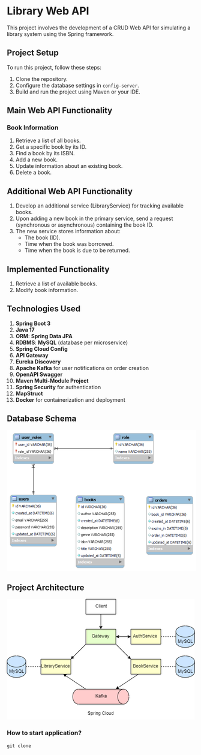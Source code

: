 # Library Web API

This project involves the development of a CRUD Web API for simulating a library system using the Spring framework.

## Project Setup

To run this project, follow these steps:

1. Clone the repository.
2. Configure the database settings in `config-server`.
3. Build and run the project using Maven or your IDE.

## Main Web API Functionality

### Book Information

1. Retrieve a list of all books.
2. Get a specific book by its ID.
3. Find a book by its ISBN.
4. Add a new book.
5. Update information about an existing book.
6. Delete a book.

## Additional Web API Functionality

1. Develop an additional service (LibraryService) for tracking available books.
2. Upon adding a new book in the primary service, send a request (synchronous or asynchronous) containing the book ID.
3. The new service stores information about:
    - The book (ID).
    - Time when the book was borrowed.
    - Time when the book is due to be returned.

## Implemented Functionality

1. Retrieve a list of available books.
2. Modify book information.

## Technologies Used

1. **Spring Boot 3**
2. **Java 17**
3. **ORM**: **Spring Data JPA**
4. **RDBMS**: **MySQL** (database per microservice)
5. **Spring Cloud Config**
6. **API Gateway**
7. **Eureka Discovery**
8. **Apache Kafka** for user notifications on order creation
9. **OpenAPI Swagger**
10. **Maven Multi-Module Project**
11. **Spring Security** for authentication
12. **MapStruct**
13. **Docker** for containerization and deployment

## Database Schema

![Database Schema](./images/db.png)

## Project Architecture

![Project Architecture](./images/drawio.png)

### How to start application?
```shell
git clone 
```
